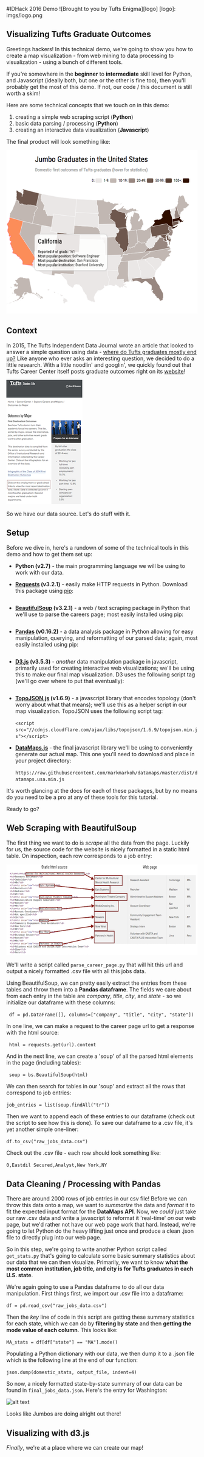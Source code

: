 #IDHack 2016 Demo ![Brought to you by Tufts Enigma][logo]
[logo]: imgs/logo.png
## Visualizing Tufts Graduate Outcomes    
   




Greetings hackers! In this technical demo, we're going to show you how to create a map visualization - from web mining to data processing to visualization - using a bunch of different tools.

If you're somewhere in the **beginner** to **intermediate** skill level for Python, and Javascript (ideally both, but one or the other is fine too), then you'll probably get the most of this demo. If not, our code / this document is still worth a skim!

Here are some technical concepts that we touch on in this demo:

1.	creating a simple web scraping script (**Python**)
2.	basic data parsing / processing (**Python**)
3.	creating an interactive data visualization (**Javascript**) 

The final product will look something like:

![alt text](imgs/preview.png)

## Context

In 2015, The Tufts Independent Data Journal wrote an article that looked to answer a simple question using data - [where do Tufts graduates mostly end up?](http://tuftsenigma.org/where-exactly-do-tufts-graduates-go/) Like anyone who ever asks an interesting question, we decided to do a little research. With a little noodlin' and googlin', we quickly found out that Tufts Career Center itself posts graduate outcomes right on its [website](http://students.tufts.edu/career-center/explore-careers-and-majors/outcomes-major)!

![alt text](imgs/site.png)

So we have our data source. Let's do stuff with it.

## Setup

Before we dive in, here's a rundown of some of the technical tools in this demo and how to get them set up:

* **Python (v2.7)** - the main programming language we will be using to work with our data.

* **[Requests](http://docs.python-requests.org/en/master/) (v3.2.1)** - easily make HTTP requests in Python. Download this package using [pip](https://pypi.python.org/pypi/pip):

	```pip install requests==2.9.1
	```

* **[BeautifulSoup](http://www.crummy.com/software/BeautifulSoup/) (v3.2.1)** - a web / text scraping package in Python that we'll use to parse the careers page; most easily installed using pip:

	```pip install BeautifulSoup==3.2.1
	```
* **[Pandas](http://pandas.pydata.org/) (v0.16.2)** - a data analysis package in Python allowing for easy manipulation, querying, and reformatting of our parsed data; again, most easily installed using pip:

	```pip install Pandas==0.16.2
	```

* **[D3.js](https://d3js.org/) (v3.5.3)** - *another* data manipulation package in javascript, primarily used for creating interactive web visualizations; we'll be using this to make our final map visualization. D3 uses the following script tag (we'll go over where to put that eventually):

	```<script src="//cdnjs.cloudflare.com/ajax/libs/d3/3.5.3/d3.min.js"></script>
	```

* **[TopoJSON.js](https://github.com/mbostock/topojson) (v1.6.9)** - a javascript library that encodes topology (don't worry about what that means); we'll use this as a helper script in our map visualization. TopoJSON uses the following script tag:

	```<script src="//cdnjs.cloudflare.com/ajax/libs/topojson/1.6.9/topojson.min.js"></script>```


* **[DataMaps.js](http://datamaps.github.io/)** - the final javascript library we'll be using to conveniently generate our actual map. This one you'll need to download and place in your project directory:

	```https://raw.githubusercontent.com/markmarkoh/datamaps/master/dist/datamaps.usa.min.js``` 


It's worth glancing at the docs for each of these packages, but by no means do you need to be a pro at any of these tools for this tutorial.

Ready to go?

## Web Scraping with BeautifulSoup

The first thing we want to do is *scrape* all the data from the page. Luckily for us, the source code for the website is nicely formatted in a static html table. On inspection, each row corresponds to a job entry:

![alt text](imgs/code-vs-site.png)

We'll write a script called `parse_career_page.py` that will hit this url and output a nicely formatted .csv file with all this jobs data.

Using BeautifulSoup, we can pretty easily extract the entries from these tables and throw them into a **Pandas dataframe**. The fields we care about from each entry in the table are *company*, *title*, *city*, and *state* - so we initialize our dataframe with these columns:

``` df = pd.DataFrame([], columns=["company", "title", "city", "state"])```

In one line, we can make a request to the career page url to get a response with the html source:

``` html = requests.get(url).content```

And in the next line, we can create a 'soup' of all the parsed html elements in the page (including tables):

``` soup = bs.BeautifulSoup(html)```

We can then search for tables in our 'soup' and extract all the rows that correspond to job entries:

```job_entries = list(soup.findAll("tr"))```

Then we want to append each of these entries to our dataframe (check out the script to see how this is done). To save our dataframe to a .csv file, it's yet another simple one-liner:

``` df.to_csv("raw_jobs_data.csv") ```

Check out the .csv file - each row should look something like:

``` 0,Eastdil Secured,Analyst,New York,NY ```

## Data Cleaning / Processing with Pandas

There are around 2000 rows of job entries in our csv file! Before we can throw this data onto a map, we want to *summarize* the data and *format* it to fit the expected input format for the **DataMaps API**. Now, we *could* just take our raw .csv data and write a javascript to reformat it 'real-time' *on* our web page, but we'd rather not have our web page work that hard. Instead, we're going to let Python do the heavy lifting just once and produce a clean .json file to directly plug into our web page.

So in this step, we're going to write another Python script called `get_stats.py` that's going to calculate some basic summary statistics about our data that we can then visualize. Primarily, we want to know **what the most common institution, job title, and city is for Tufts graduates in each U.S. state**.

We're again going to use a Pandas dataframe to do all our data manipulation. First things first, we import our .csv file into a dataframe:

``` df = pd.read_csv("raw_jobs_data.csv") ```

Then the *key* line of code in this script are getting these summary statistics for each state, which we can do by **filtering by state** and then **getting the mode value of each column**. This looks like:

``` MA_stats = df[df["state"] == "MA"].mode() ```

Populating a Python dictionary with our data, we then dump it to a .json file which is the following line at the end of our function:

``` json.dump(domestic_stats, output_file, indent=4) ```

So now, a nicely formatted state-by-state summary of our data can be found in ```final_jobs_data.json```. Here's the entry for Washington:

![alt text](imgs/summary-stats.png)

Looks like Jumbos are doing alright out there!


## Visualizing with d3.js

*Finally*, we're at a place where we can create our map!






